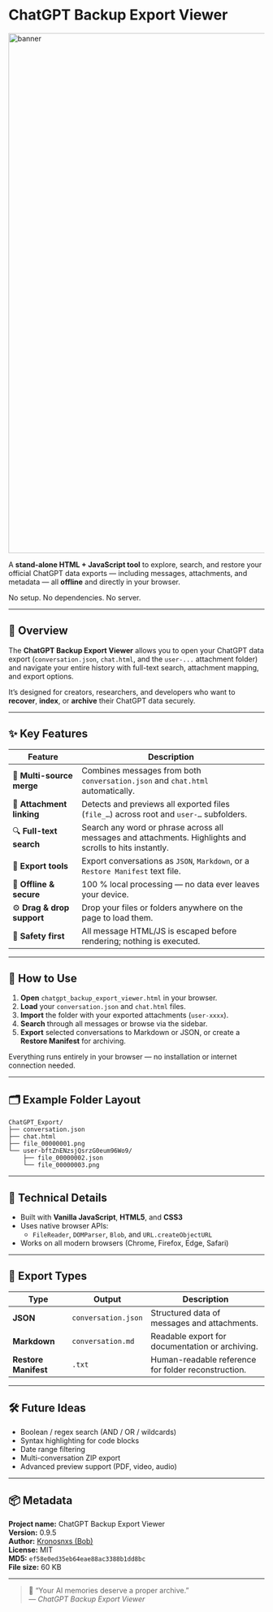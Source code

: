 # ChatGPT Backup Export Viewer

<img width="1024" height="1024" alt="banner" src="https://github.com/user-attachments/assets/53374f85-6fa2-403f-bc22-5346539c7769" />

A **stand-alone HTML + JavaScript tool** to explore, search, and restore your official ChatGPT data exports — including messages, attachments, and metadata — all **offline** and directly in your browser.

No setup. No dependencies. No server.

---

## 🚀 Overview

The **ChatGPT Backup Export Viewer** allows you to open your ChatGPT data export (`conversation.json`, `chat.html`, and the `user-...` attachment folder) and navigate your entire history with full-text search, attachment mapping, and export options.

It’s designed for creators, researchers, and developers who want to **recover**, **index**, or **archive** their ChatGPT data securely.

---

## ✨ Key Features

| Feature | Description |
|----------|-------------|
| 🧠 **Multi-source merge** | Combines messages from both `conversation.json` and `chat.html` automatically. |
| 📎 **Attachment linking** | Detects and previews all exported files (`file_…`) across root and `user-…` subfolders. |
| 🔍 **Full-text search** | Search any word or phrase across all messages and attachments. Highlights and scrolls to hits instantly. |
| 💾 **Export tools** | Export conversations as `JSON`, `Markdown`, or a `Restore Manifest` text file. |
| 🧰 **Offline & secure** | 100 % local processing — no data ever leaves your device. |
| ⚙️ **Drag & drop support** | Drop your files or folders anywhere on the page to load them. |
| 🧷 **Safety first** | All message HTML/JS is escaped before rendering; nothing is executed. |

---

## 🧩 How to Use

1. **Open** `chatgpt_backup_export_viewer.html` in your browser.  
2. **Load** your `conversation.json` and `chat.html` files.  
3. **Import** the folder with your exported attachments (`user-xxxx`).  
4. **Search** through all messages or browse via the sidebar.  
5. **Export** selected conversations to Markdown or JSON, or create a **Restore Manifest** for archiving.

Everything runs entirely in your browser — no installation or internet connection needed.

---

## 🗂 Example Folder Layout

```
ChatGPT_Export/
├── conversation.json
├── chat.html
├── file_00000001.png
└── user-bftZnENzsjQsrzG0eum96Wo9/
    ├── file_00000002.json
    └── file_00000003.png
```


---

## 🧱 Technical Details

- Built with **Vanilla JavaScript**, **HTML5**, and **CSS3**
- Uses native browser APIs:
  - `FileReader`, `DOMParser`, `Blob`, and `URL.createObjectURL`
- Works on all modern browsers (Chrome, Firefox, Edge, Safari)

---

## 🧩 Export Types

| Type | Output | Description |
|------|---------|-------------|
| **JSON** | `conversation.json` | Structured data of messages and attachments. |
| **Markdown** | `conversation.md` | Readable export for documentation or archiving. |
| **Restore Manifest** | `.txt` | Human-readable reference for folder reconstruction. |

---

## 🛠 Future Ideas

- Boolean / regex search (AND / OR / wildcards)  
- Syntax highlighting for code blocks  
- Date range filtering  
- Multi-conversation ZIP export  
- Advanced preview support (PDF, video, audio)

---

## 📦 Metadata

**Project name:** ChatGPT Backup Export Viewer  
**Version:** 0.9.5  
**Author:** [Kronosnxs (Bob)](https://github.com/kronosnxs)  
**License:** MIT  
**MD5:** `ef58e0ed35eb64eae88ac3388b1dd8bc`  
**File size:** 60 KB  

---

> 🧩 “Your AI memories deserve a proper archive.”  
> — *ChatGPT Backup Export Viewer*
